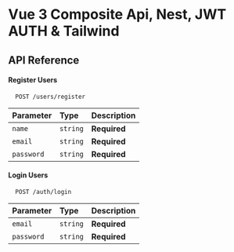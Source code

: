 
# Vue 3 Composite Api, Nest, JWT AUTH & Tailwind 




## API Reference

#### Register Users

```http
  POST /users/register
```

| Parameter | Type     | Description                |
| :-------- | :------- | :------------------------- |
| `name` | `string` | **Required** |
| `email` | `string` | **Required** |
| `password` | `string` | **Required** |

#### Login Users

```http
  POST /auth/login
```

| Parameter | Type     | Description                       |
| :-------- | :------- | :-------------------------------- |
| `email`      | `string` | **Required**|
| `password` | `string` | **Required** |

